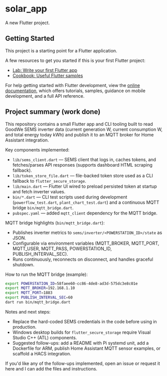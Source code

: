 # solar_app

A new Flutter project.

## Getting Started

This project is a starting point for a Flutter application.

A few resources to get you started if this is your first Flutter project:

- [Lab: Write your first Flutter app](https://docs.flutter.dev/get-started/codelab)
- [Cookbook: Useful Flutter samples](https://docs.flutter.dev/cookbook)

For help getting started with Flutter development, view the
[online documentation](https://docs.flutter.dev/), which offers tutorials,
samples, guidance on mobile development, and a full API reference.

## Project summary (work done)

This repository contains a small Flutter app and CLI tooling built to read GoodWe SEMS inverter data (current generation W, current consumption W, and total energy today kWh) and publish it to an MQTT broker for Home Assistant integration.

Key components implemented:
- `lib/sems_client.dart` — SEMS client that logs in, caches tokens, and fetches/parses API responses (supports dashboard HTML scraping fallback).
- `lib/token_store_file.dart` — file-backed token store used as a CLI fallback to `flutter_secure_storage`.
- `lib/main.dart` — Flutter UI wired to preload persisted token at startup and fetch inverter values.
- `bin/*.dart` — CLI test scripts used during development (`powerflow_test.dart`, `plant_chart_test.dart`) and a continuous MQTT bridge `bin/mqtt_bridge.dart`.
- `pubspec.yaml` — added `mqtt_client` dependency for the MQTT bridge.

MQTT bridge highlights (`bin/mqtt_bridge.dart`):
- Publishes inverter metrics to `sems/inverter/<POWERSTATION_ID>/state` as JSON.
- Configurable via environment variables (MQTT_BROKER, MQTT_PORT, MQTT_USER, MQTT_PASS, POWERSTATION_ID, PUBLISH_INTERVAL_SEC).
- Runs continuously, reconnects on disconnect, and handles graceful shutdown.

How to run the MQTT bridge (example):

```bash
export POWERSTATION_ID=58faee60-cc86-4de8-ad3d-575dc3e8c01e
export MQTT_BROKER=192.168.1.10
export MQTT_PORT=1883
export PUBLISH_INTERVAL_SEC=60
dart run bin/mqtt_bridge.dart
```

Notes and next steps:
- Replace the hard-coded SEMS credentials in the code before using in production.
- Windows desktop builds for `flutter_secure_storage` require Visual Studio C++ (ATL) components.
- Suggested follow-ups: add a README with Pi systemd unit, add a Dockerfile for ARM, publish Home Assistant MQTT sensor examples, or scaffold a HACS integration.

If you'd like any of the follow-ups implemented, open an issue or request it here and I can add the files and instructions.
